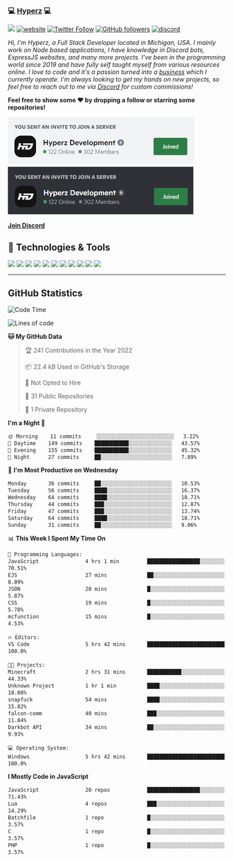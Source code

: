 ### 💻 [Hyperz][website] 💻

![](https://komarev.com/ghpvc/?username=itz-hyperz&label=Views&color=lightgrey)
[![website](https://img.shields.io/badge/Website-9B9B9B.svg?&style=flat-square&logo=Google-Chrome&logoColor=white&link=https://store.hyperz.net)](https://store.hyperz.net)
[![Twitter Follow](https://img.shields.io/twitter/follow/itz_hyperz?label=Follow)](https://twitter.com/intent/follow?screen_name=itz_hyperz)
[![GitHub followers](https://img.shields.io/github/followers/itz-hyperz?label=Follow&style=social)](https://github.com/itz-hyperz)
[![discord](https://img.shields.io/badge/Join_Discord-5865F2.svg?&style=flat-square&logo=discord&logoColor=white&link=https://store.hyperz.net/discord)](https://store.hyperz.net/discord)

*Hi, I'm Hyperz, a Full Stack Developer located in Michigan, USA. I mainly work on Node based applications, I have knowledge in Discord bots, ExpressJS websites, and many more projects. I've been in the programming world since 2019 and have fully self taught myself from various resources online. I love to code and it's a passion turned into a [business][website] which I currently operate. I'm always looking to get my hands on new projects, so feel free to reach out to me via [Discord][discord] for custom commissions!*

<b>Feel free to show some ❤️ by dropping a follow or starring some repositories!</b>

![Discord](https://raw.githubusercontent.com/itz-hyperz/itz-hyperz/master/light-new.png#gh-light-mode-only)
![Discord](https://raw.githubusercontent.com/itz-hyperz/itz-hyperz/master/dark-new.png#gh-dark-mode-only)

**[Join Discord][discord]**

## 🔧 Technologies & Tools

![](https://img.shields.io/badge/OS-Ubuntu-informational?style=flat&logo=ubuntu&logoColor=white&color=9B9B9B)
![](https://img.shields.io/badge/Editor-VS_Code-informational?style=flat&logo=vscode&logoColor=white&color=9B9B9B)
![](https://img.shields.io/badge/Code-JavaScript-informational?style=flat&logo=javascript&logoColor=white&color=9B9B9B)
![](https://img.shields.io/badge/Code-Node.JS-nformational?style=flat&logo=nodedotjs&logoColor=white&color=9B9B9B)
![](https://img.shields.io/badge/Code-Java-informational?style=flat&logo=java&logoColor=white&color=9B9B9B)
![](https://img.shields.io/badge/Code-Python-informational?style=flat&logo=python&logoColor=white&color=9B9B9B)
![](https://img.shields.io/badge/Code-HTML%20&%20CSS-informational?style=flat&logo=HTML5&logoColor=white&color=9B9B9B)
![](https://img.shields.io/badge/Tools-MySQL-informational?style=flat&logo=mysql&logoColor=white&color=9B9B9B)
![](https://img.shields.io/badge/Tools-NPM-informational?style=flat&logo=npm&logoColor=white&color=9B9B9B)
![](https://img.shields.io/badge/Tools-Spotify-informational?style=flat&logo=spotify&logoColor=white&color=9B9B9B)
![](https://img.shields.io/badge/Tools-GitHub-informational?style=flat&logo=github&logoColor=white&color=9B9B9B)

----

## GitHub Statistics

<!--START_SECTION:waka-->
![Code Time](http://img.shields.io/badge/Code%20Time-172%20hrs%2014%20mins-blue)

![Lines of code](https://img.shields.io/badge/From%20Hello%20World%20I%27ve%20Written-44%20Thousand%20lines%20of%20code-blue)

**🐱 My GitHub Data** 

> 🏆 241 Contributions in the Year 2022
 > 
> 📦 22.4 kB Used in GitHub's Storage 
 > 
> 🚫 Not Opted to Hire
 > 
> 📜 31 Public Repositories 
 > 
> 🔑 1 Private Repository 
 > 
**I'm a Night 🦉** 

```text
🌞 Morning    11 commits     ░░░░░░░░░░░░░░░░░░░░░░░░░   3.22% 
🌆 Daytime    149 commits    ███████████░░░░░░░░░░░░░░   43.57% 
🌃 Evening    155 commits    ███████████░░░░░░░░░░░░░░   45.32% 
🌙 Night      27 commits     ██░░░░░░░░░░░░░░░░░░░░░░░   7.89%

```
📅 **I'm Most Productive on Wednesday** 

```text
Monday       36 commits     ██░░░░░░░░░░░░░░░░░░░░░░░   10.53% 
Tuesday      56 commits     ████░░░░░░░░░░░░░░░░░░░░░   16.37% 
Wednesday    64 commits     ████░░░░░░░░░░░░░░░░░░░░░   18.71% 
Thursday     44 commits     ███░░░░░░░░░░░░░░░░░░░░░░   12.87% 
Friday       47 commits     ███░░░░░░░░░░░░░░░░░░░░░░   13.74% 
Saturday     64 commits     ████░░░░░░░░░░░░░░░░░░░░░   18.71% 
Sunday       31 commits     ██░░░░░░░░░░░░░░░░░░░░░░░   9.06%

```


📊 **This Week I Spent My Time On** 

```text
💬 Programming Languages: 
JavaScript               4 hrs 1 min         █████████████████░░░░░░░░   70.51% 
EJS                      27 mins             ██░░░░░░░░░░░░░░░░░░░░░░░   8.09% 
JSON                     20 mins             █░░░░░░░░░░░░░░░░░░░░░░░░   5.87% 
CSS                      19 mins             █░░░░░░░░░░░░░░░░░░░░░░░░   5.78% 
mcfunction               15 mins             █░░░░░░░░░░░░░░░░░░░░░░░░   4.53%

🔥 Editors: 
VS Code                  5 hrs 42 mins       █████████████████████████   100.0%

🐱‍💻 Projects: 
Minecraft                2 hrs 31 mins       ███████████░░░░░░░░░░░░░░   44.33% 
Unknown Project          1 hr 1 min          ████░░░░░░░░░░░░░░░░░░░░░   18.08% 
snapfuck                 54 mins             ████░░░░░░░░░░░░░░░░░░░░░   15.82% 
falcon-comm              40 mins             ███░░░░░░░░░░░░░░░░░░░░░░   11.84% 
Darkbot API              34 mins             ██░░░░░░░░░░░░░░░░░░░░░░░   9.93%

💻 Operating System: 
Windows                  5 hrs 42 mins       █████████████████████████   100.0%

```

**I Mostly Code in JavaScript** 

```text
JavaScript               20 repos            █████████████████░░░░░░░░   71.43% 
Lua                      4 repos             ███░░░░░░░░░░░░░░░░░░░░░░   14.29% 
Batchfile                1 repo              █░░░░░░░░░░░░░░░░░░░░░░░░   3.57% 
C                        1 repo              █░░░░░░░░░░░░░░░░░░░░░░░░   3.57% 
PHP                      1 repo              █░░░░░░░░░░░░░░░░░░░░░░░░   3.57%

```



<!--END_SECTION:waka-->

[website]: https://store.hyperz.net
[twitter]: https://twitter.com/itz_hyperz
[twitch]: https://twitch.tv/itzhyperzlive
[youtube]: https://youtube.com/thatguyhyperz
[discord]: https://store.hyperz.net/discord

